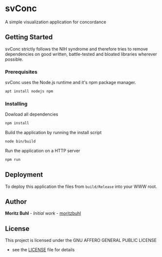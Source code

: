 # svConc

A simple visualization application for concordance

## Getting Started

svConc strictly follows the NIH syndrome and therefore tries to remove
dependencies on good written, battle-tested and bloated libraries wherever
possible.

### Prerequisites

svConc uses the Node.js runtime and it's npm package manager.

```sh
apt install nodejs npm
```

### Installing

Dowload all dependencies
```sh
npm install
```

Build the application by running the install script
```sh
node bin/build
```

Run the application on a HTTP server
```sh
npm run
```

## Deployment

To deploy this application the files from `build/Release` into your WWW root.

## Author

**Moritz Buhl** - *Initial work* - [moritzbuhl](https://github.com/moritzbuhl)

## License

This project is licensed under the GNU AFFERO GENERAL PUBLIC LICENSE
- see the [LICENSE](LICENSE) file for details
